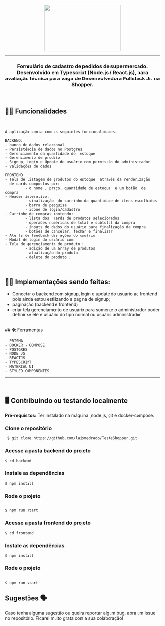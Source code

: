 
<div align = "center">
<img src="https://user-images.githubusercontent.com/31759644/196091677-cc649d79-4013-4991-ae7a-a185d4813521.png"  width="250" height="150"  /> 
</div>

  ___
 <h3 align = "center">  Formulário de cadastro de pedidos de supermercado. Desenvolvido em Typescript (Node.js / React.js), para avaliação técnica para vaga de Desenvolvedora Fullstack Jr. na Shopper.
 </h3>

<br/>


## ✍🏻 Funcionalidades

<br/>



    A aplicação conta com as seguintes funcionalidades:
    
    BACKEND: 
    - banco de dados relacional 
    - Persistência de dados no Postgres
    - Gerenciamento da quantidade de  estoque 
    - Gerencimento de produto
    - Signup, Login e Update de usuário com permissão do administrador
    - Validações de dados 
    
    FRONTEND
    - Tela de listagem de produtos do estoque  através da renderização 
      de cards compostos por:
             - o nome , preço, quantidade de estoque  e um botão  de compra
    - Header interativo:
             - sinalização  do carrinho da quantidade de itens escolhidos
             - barra de pesquisa
             - icone de login/cadastro
    - Carrinho de compras contendo:
             - lista dos  cards de produtos selecionados
             - operaões numéricas de total e subtotal da compra
             - inputs de dados do usuário para finalização da compra
             - botões de cancelar, fechar e finalizar 
    - Alerts de feedback das ações do usuário 
    - Modal de login do usuário com 
    - Tela de gerenciamento de produto :
             - adição de um array de produtos
             - atualização do produto 
             - delete do produto ;

  </br>

## ✍🏻 Implementações sendo feitas:

  - Conectar o backend com  signup, login e update do usuário ao frontend pois ainda estou estilizando  a pagina de signup;
  - paginação (backend e frontend)
  - criar tela gerenciamento de usuário para somente o administrador poder definir se ele é usuário do tipo normal ou usuário administrador
  
  </br>
  ## 🛠 Ferramentas 
</br>



    - PRISMA
    - DOCKER - COMPOSE
    - POSTGRES
    - NODE JS
    - REACTJS
    - TYPESCRIPT
    - MATERIAL UI
    - STYLED COMPONENTES

___
</br>

## 🖥   Contribuindo ou testando localmente 
**Pré-requisitos:** Ter instalado na máquina ,node.js, git e docker-compose.
</br>


 ### Clone o repositório 

```
 $ git clone https://github.com/laismedrado/TesteShopper.git
```
### Acesse a pasta backend do projeto 

```
$ cd backend
```

  ### Instale as dependências 

```
$ npm install

```
### Rode o projeto

```

$ npm run start
```
### Acesse a pasta frontend do projeto 

```
$ cd frontend
```

  ### Instale as dependências 

```
$ npm install

```
### Rode o projeto

```

$ npm run start
```

## Sugestões 🗣

Caso tenha alguma sugestão ou queira reportar algum bug, abra um issue no repositório. Ficarei muito grata com a sua colaboração! 

